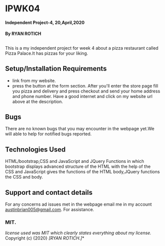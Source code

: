 # IPWK04
#### Independent Project-4,  20,April,2020
#### By **RYAN ROTICH**
##
This is a my independent project for week 4 about a pizza restaurant called Pizza Palace.It has pizzas for your liking.
## Setup/Installation Requirements
* link from my website.
* press the button at the form section.
After you'll enter the store page fill you pizza and delivery and press checkout and send your home address and phone number.
Have a good internet and click on my website url above at the description.
## Bugs
There are no known bugs that you may encounter in the webpage yet.We will able to help for notified bugs reported.
## Technologies Used
HTML/bootstrap,CSS and JavaScript and JQuery Functions in which bootstrap displays advanced structure of the HTML with the help of the CSS and JavaScript gives the functions of the HTML body,JQuery functions the CSS and body.
## Support and contact details
For any concerns ad issues met in the webpage email me in my account austinbrian005@gmail.com. For assistance.
### MIT.
*license used was MIT which clearly states everything about my license.*
Copyright (c) {2020} *[RYAN ROTICH.]**
